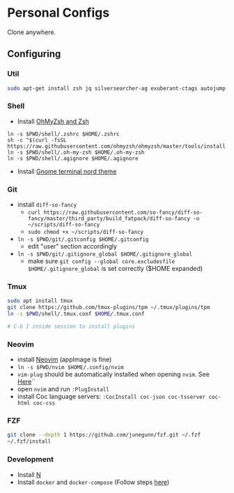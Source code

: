 # Personal Configs

Clone anywhere.

## Configuring
### Util
```bash
sudo apt-get install zsh jq silversearcher-ag exuberant-ctags autojump git
```

### Shell
- Install [OhMyZsh and Zsh](https://github.com/ohmyzsh/ohmyzsh/wiki/Installing-ZSH)
```
ln -s $PWD/shell/.zshrc $HOME/.zshrc
sh -c "$(curl -fsSL https://raw.githubusercontent.com/ohmyzsh/ohmyzsh/master/tools/install.sh)"
ln -s $PWD/shell/.oh-my-zsh $HOME/.oh-my-zsh
ln -s $PWD/shell/.agignore $HOME/.agignore
```

- Install [Gnome terminal nord theme](https://github.com/arcticicestudio/nord-gnome-terminal#installation)

### Git
- install `diff-so-fancy`
  - `curl https://raw.githubusercontent.com/so-fancy/diff-so-fancy/master/third_party/build_fatpack/diff-so-fancy -o ~/scripts/diff-so-fancy`
  - `sudo chmod +x ~/scripts/diff-so-fancy`
- `ln -s $PWD/git/.gitconfig $HOME/.gitconfig`
  - edit "user" section accordingly
- `ln -s $PWD/git/.gitignore_global $HOME/.gitignore_global`
  - make sure `git config --global core.excludesfile $HOME/.gitignore_global` is set correctly ($HOME expanded)

### Tmux
```bash
sudo apt install tmux
git clone https://github.com/tmux-plugins/tpm ~/.tmux/plugins/tpm
ln -s $PWD/shell/.tmux.conf $HOME/.tmux.conf

# C-b I inside session to install plugins
```

### Neovim
- install [Neovim](https://neovim.io/) (appImage is fine)
- `ln -s $PWD/nvim $HOME/.config/nvim`
- `vim-plug` should be automatically installed when opening `nvim`. See [Here](https://github.com/junegunn/vim-plug/wiki/tips#automatic-installation)``
- open `nvim` and run `:PlugInstall`
- install Coc language servers: `:CocInstall coc-json coc-tsserver coc-html coc-css`

### FZF
```bash
git clone --depth 1 https://github.com/junegunn/fzf.git ~/.fzf
~/.fzf/install
```

### Development
- Install [N](https://github.com/tj/n)
- Install `docker` and `docker-compose` (Follow steps [here](https://www.digitalocean.com/community/tutorials/how-to-install-and-use-docker-compose-on-ubuntu-20-04))
